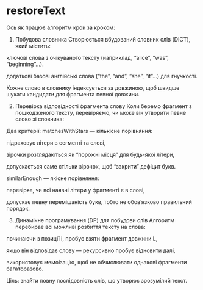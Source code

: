 # restoreText
Ось як працює алгоритм крок за кроком:

 1. Побудова словника
Створюється вбудований словник слів (DICT), який містить:

ключові слова з очікуваного тексту (наприклад, “alice”, “was”, “beginning”…).

додаткові базові англійські слова (“the”, “and”, “she”, “it”…) для гнучкості.

Кожне слово в словнику індексується за довжиною, щоб швидше шукати кандидати для фрагмента певної довжини.

 2. Перевірка відповідності фрагмента слову
Коли беремо фрагмент з пошкодженого тексту, перевіряємо, чи може він утворити певне слово зі словника:

Два критерії:
matchesWithStars — кількісне порівняння:

підраховує літери в сегменті та слові,

зірочки розглядаються як “порожні місця” для будь-якої літери,

допускається саме стільки зірочок, щоб “закрити” дефіцит букв.

similarEnough — якісне порівняння:

перевіряє, чи всі наявні літери у фрагменті є в слові,

допускає певну перемішаність букв, тобто не обов’язково правильний порядок.

 3. Динамічне програмування (DP) для побудови слів
Алгоритм перебирає всі можливі розбиття тексту на слова:

починаючи з позиції i, пробує взяти фрагмент довжини L,

якщо він відповідає слову — рекурсивно пробує відновити далі,

використовує мемоізацію, щоб не обчислювати однакові фрагменти багаторазово.

Ціль: знайти повну послідовність слів, що утворює зрозумілий текст.

